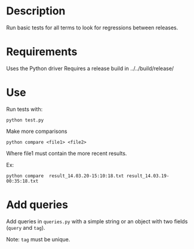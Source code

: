 Description
==========

Run basic tests for all terms to look for regressions between releases.


Requirements
==========

Uses the Python driver
Requires a release build in ../../build/release/


Use
==========

Run tests with:
```
python test.py
```


Make more comparisons
```
python compare <file1> <file2>
```

Where file1 must contain the more recent results.

Ex:
```
python compare  result_14.03.20-15:10:18.txt result_14.03.19-00:35:18.txt
```


Add queries
=========
Add queries in `queries.py` with a simple string or an object with two fields (`query` and `tag`).

Note: `tag` must be unique.
